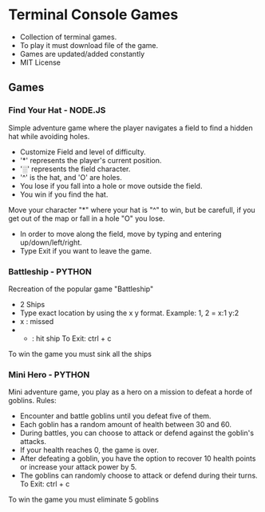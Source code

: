 # Terminal Console Games
- Collection of terminal games.
- To play it must download file of the game.
- Games are updated/added constantly
- MIT License

## Games
### Find Your Hat - NODE.JS
Simple adventure game where the player navigates a field to find a hidden hat while avoiding holes.
- Customize Field and level of difficulty.
- '*' represents the player's current position.
- '░' represents the field character.
- '^' is the hat, and 'O' are holes.
- You lose if you fall into a hole or move outside the field.
- You win if you find the hat.

Move your character "*" where your hat is "^" to win, but be carefull, if you get out of the map or fall in a hole "O" you lose.
- In order to move along the field, move by typing and entering up/down/left/right.
- Type Exit if you want to leave the game.

### Battleship - PYTHON
Recreation of the popular game "Battleship"
- 2 Ships 
- Type exact location by using the x y format. Example: 1, 2 = x:1 y:2
- x : missed
- * : hit ship
To Exit: ctrl + c 

To win the game you must sink all the ships

### Mini Hero - PYTHON
Mini adventure game, you play as a hero on a mission to defeat a horde of goblins.
Rules:
- Encounter and battle goblins until you defeat five of them.
- Each goblin has a random amount of health between 30 and 60.
- During battles, you can choose to attack or defend against the goblin's attacks.
- If your health reaches 0, the game is over.
- After defeating a goblin, you have the option to recover 10 health points or increase your attack power by 5.
- The goblins can randomly choose to attack or defend during their turns.
To Exit: ctrl + c

To win the game you must eliminate 5 goblins